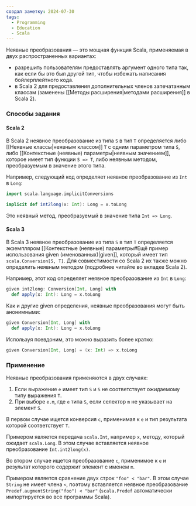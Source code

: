 ```yaml
---
создал заметку: 2024-07-30
tags:
  - Programming
  - Education
  - Scala
---
```

Неявные преобразования — это мощная функция Scala, применяемая в двух распространенных вариантах: 
- разрешить пользователям предоставлять аргумент одного типа так, как если бы это был другой тип, чтобы избежать написания бойлерплейтного кода.
- в Scala 2 для предоставления дополнительных членов запечатанным классам (заменены [[Методы расширения|методами расширения]] в Scala 2).
### Способы задания
#### Scala 2
В Scala 2 неявное преобразование из типа `S` в тип `T` определяется либо [[Неявные классы|неявным классом]] `T` с одним параметром типа `S`, либо [[Контекстные (неявные) параметры|неявным значением]], которое имеет тип функции `S => T`, либо неявным методом, преобразуемым в значение этого типа.

Например, следующий код определяет неявное преобразование из `Int` в `Long`:
```scala
import scala.language.implicitConversions

implicit def int2long(x: Int): Long = x.toLong
```
Это неявный метод, преобразуемый в значение типа `Int => Long`.
#### Scala 3
В Scala 3 неявное преобразование из типа `S` в тип `T` определяется экземпляром [[Контекстные (неявные) параметры#Ещё пример использования given (именованных)|given]], который имеет тип `scala.Conversion[S, T]`. Для совместимости со Scala 2 их также можно определить неявным методом (подробнее читайте во вкладке Scala 2).

Например, этот код определяет неявное преобразование из `Int` в `Long`:
```scala
given int2long: Conversion[Int, Long] with
  def apply(x: Int): Long = x.toLong
```
Как и другие given определения, неявные преобразования могут быть анонимными:
```scala
given Conversion[Int, Long] with
  def apply(x: Int): Long = x.toLong
```
Используя псевдоним, это можно выразить более кратко:
```scala
given Conversion[Int, Long] = (x: Int) => x.toLong
```
### Применение
Неявные преобразования применяются в двух случаях:
1. Если выражение `e` имеет тип `S` и `S` не соответствует ожидаемому типу выражения `T`.
2. При выборе `e.m`, где `e` типа `S`, если селектор `m` не указывает на элемент `S`.

В первом случае ищется конверсия `c`, применимая к `e` и тип результата которой соответствует `T`.

Примером является передача `scala.Int`, например `x`, методу, который ожидает `scala.Long`. В этом случае вставляется неявное преобразование `Int.int2long(x)`.

Во втором случае ищется преобразование `c`, применимое к `e` и результат которого содержит элемент с именем `m`.

Примером является сравнение двух строк `"foo" < "bar"`. В этом случае `String` не имеет члена `<`, поэтому вставляется неявное преобразование `Predef.augmentString("foo") < "bar"` (`scala.Predef` автоматически импортируется во все программы Scala).